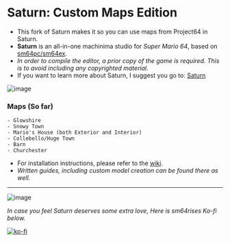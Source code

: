 # Saturn: Custom Maps Edition

- This fork of Saturn makes it so you can use maps from Project64 in Saturn.
- **Saturn** is an all-in-one machinima studio for *Super Mario 64*, based on [sm64pc/sm64ex](https://github.com/sm64pc/sm64ex).
- *In order to compile the editor, a prior copy of the game is required. This is to avoid including any copyrighted material.*
- If you want to learn more about Saturn, I suggest you go to: [Saturn](https://github.com/Llennpie/Saturn)

![image](https://user-images.githubusercontent.com/107904394/229955483-7d75e96a-76f6-4100-8477-7ad4e4374f3b.png)



### Maps (So far)

```
- Glowshire
- Snowy Town
- Mario's House (both Exterior and Interior)
- Collebello/Huge Town
- Barn
- Churchester
```

- For installation instructions, please refer to the [wiki](https://github.com/Llennpie/Saturn/wiki).
- *Written guides, including custom model creation can be found there as well.*

---

![image](https://user-images.githubusercontent.com/44985633/224412720-4abf4f73-1bde-4ac6-8002-4d5c004d8b49.png)

*In case you feel Saturn deserves some extra love, Here is sm64rises Ko-fi below.*

[![ko-fi](https://ko-fi.com/img/githubbutton_sm.svg)](https://ko-fi.com/J3J05B5WR)
